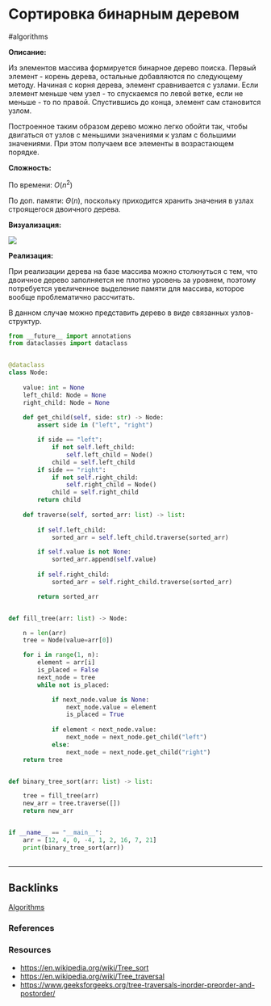 # Сортировка бинарным деревом
#algorithms 

**Описание:** 

Из элементов массива формируется бинарное дерево поиска. Первый элемент - корень дерева, остальные добавляются по следующему методу. Начиная с корня дерева, элемент сравнивается с узлами. Если элемент меньше чем узел - то спускаемся по левой ветке, если не меньше - то по правой. Спустившись до конца, элемент сам становится узлом.

Построенное таким образом дерево можно легко обойти так, чтобы двигаться от узлов с меньшими значениями к узлам с большими значениями. При этом получаем все элементы в возрастающем порядке.

**Сложность:** 

По времени: 
$O(n^2)$

По доп. памяти:
$\Theta(n)$, поскольку приходится хранить значения в узлах строящегося двоичного дерева.

**Визуализация:**

![](https://habrastorage.org/webt/uo/6e/d8/uo6ed8lcpyvdpg9fzfwsye2pnuu.gif)


**Реализация:**

При реализации дерева на базе массива можно столкнуться с тем, что двоичное дерево заполняется не плотно уровень за уровнем, поэтому потребуется увеличенное выделение памяти для массива, которое вообще проблематично рассчитать.

В данном случае можно представить дерево в виде связанных узлов-структур.

```python
from __future__ import annotations
from dataclasses import dataclass


@dataclass
class Node:
    
    value: int = None
    left_child: Node = None
    right_child: Node = None
    
    def get_child(self, side: str) -> Node:
        assert side in ("left", "right")

        if side == "left":
            if not self.left_child:
                self.left_child = Node()
            child = self.left_child
        if side == "right": 
            if not self.right_child:
                self.right_child = Node() 
            child = self.right_child
        return child
    
    def traverse(self, sorted_arr: list) -> list:
 
        if self.left_child:
            sorted_arr = self.left_child.traverse(sorted_arr)

        if self.value is not None:
            sorted_arr.append(self.value)
        
        if self.right_child:
            sorted_arr = self.right_child.traverse(sorted_arr)

        return sorted_arr


def fill_tree(arr: list) -> Node:

    n = len(arr)
    tree = Node(value=arr[0])

    for i in range(1, n):
        element = arr[i]
        is_placed = False
        next_node = tree
        while not is_placed:

            if next_node.value is None:
                next_node.value = element
                is_placed = True
            
            if element < next_node.value:
                next_node = next_node.get_child("left")
            else:
                next_node = next_node.get_child("right")
    return tree


def binary_tree_sort(arr: list) -> list:

    tree = fill_tree(arr)
    new_arr = tree.traverse([])
    return new_arr


if __name__ == "__main__":
    arr = [12, 4, 0, -4, 1, 2, 16, 7, 21]
    print(binary_tree_sort(arr))
    
```

---
## Backlinks
[Algorithms](../Algorithms.md)

### References

### Resources
* https://en.wikipedia.org/wiki/Tree_sort
* https://en.wikipedia.org/wiki/Tree_traversal
* https://www.geeksforgeeks.org/tree-traversals-inorder-preorder-and-postorder/





